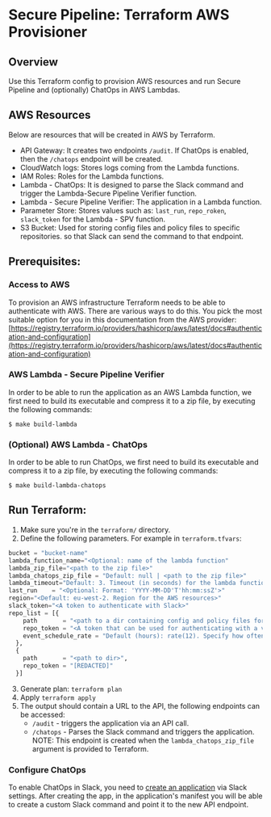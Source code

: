 # Secure Pipeline: Terraform AWS Provisioner

## Overview
Use this Terraform config to provision AWS resources and run Secure Pipeline and (optionally) ChatOps in AWS Lambdas. 

## AWS Resources
Below are resources that will be created in AWS by Terraform.
* API Gateway: It creates two endpoints `/audit`. If ChatOps is enabled, then the `/chatops` endpoint will be created. 
* CloudWatch logs: Stores logs coming from the Lambda functions.
* IAM Roles: Roles for the Lambda functions.
* Lambda - ChatOps: It is designed to parse the Slack command and trigger the Lambda-Secure Pipeline Verifier function.  
* Lambda - Secure Pipeline Verifier: The application in a Lambda function.
* Parameter Store: Stores values such as: `last_run`, `repo_roken`, `slack_token` for the Lambda - SPV function.
* S3 Bucket: Used for storing config files and policy files to specific repositories.
so that Slack can send the command to that endpoint.

## Prerequisites:

### Access to AWS
To provision an AWS infrastructure Terraform needs to be able to authenticate with AWS.
There are various ways to do this. You pick the most suitable option for you in this documentation from the AWS provider:
[https://registry.terraform.io/providers/hashicorp/aws/latest/docs#authentication-and-configuration](https://registry.terraform.io/providers/hashicorp/aws/latest/docs#authentication-and-configuration)

### AWS Lambda - Secure Pipeline Verifier

In order to be able to run the application as an AWS Lambda function, we first need to build its executable and compress it
to a zip file, by executing the following commands: 

```shell
$ make build-lambda
```

### (Optional) AWS Lambda - ChatOps

In order to be able to run ChatOps, we first need to build its executable and compress it
to a zip file, by executing the following commands: 
```shell
$ make build-lambda-chatops
```

## Run Terraform:

1. Make sure you're in the `terraform/` directory.
2. Define the following parameters. For example in `terraform.tfvars`:
```terraform
bucket = "bucket-name"
lambda_function_name="<Optional: name of the lambda function"
lambda_zip_file="<path to the zip file>"
lambda_chatops_zip_file = "Default: null | <path to the zip file>"
lambda_timeout="Default: 3. Timeout (in seconds) for the lambda function."
last_run    = "<Optional: Format: 'YYYY-MM-DD'T'hh:mm:ssZ'>"
region="<Default: eu-west-2. Region for the AWS resources>"
slack_token="<A token to authenticate with Slack>"
repo_list = [{
    path       = "<path to a dir containing config and policy files for a repository>",
    repo_token = "<A token that can be used for authenticating with a version control API.>"
    event_schedule_rate = "Default (hours): rate(12). Specify how often the schedule should trigger the application."
  },
  {
    path       = "<path to dir>",
    repo_token = "[REDACTED]"
  }]
```
3. Generate plan: `terraform plan`
4. Apply `terraform apply`
5. The output should contain a URL to the API, the following endpoints can be accessed:
   * `/audit` - triggers the application via an API call.
   * `/chatops` - Parses the Slack command and triggers the application. 
      NOTE: This endpoint is created when the `lambda_chatops_zip_file` argument is provided to Terraform. 
   

### Configure ChatOps

To enable ChatOps in Slack, you need to [create an application](https://api.slack.com/apps/) via Slack settings. 
After creating the app, in the application's manifest you will be able to create a custom Slack command and point it to the new API endpoint.
